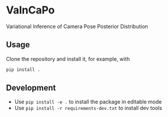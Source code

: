 # VaInCaPo
Variational Inference of Camera Pose Posterior Distribution

## Usage
Clone the repository and install it, for example, with
```bash
pip install .
```

## Development
- Use `pip install -e .` to install the package in editable mode
- Use `pip install -r requirements-dev.txt` to install dev tools
